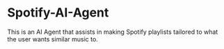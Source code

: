 # Spotify-AI-Agent
This is an AI Agent that assists in making Spotify playlists tailored to what the user wants similar music to.
